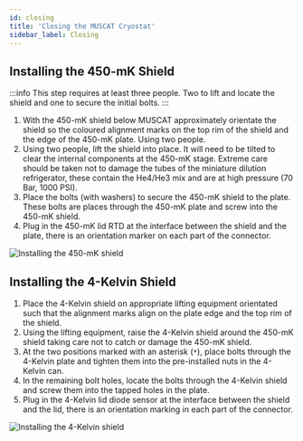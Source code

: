 ```yaml
---
id: closing
title: 'Closing the MUSCAT Cryostat'
sidebar_label: Closing
---
```


## Installing the 450-mK Shield

:::info
This step requires at least three people. Two to lift and locate the shield and one to secure the initial bolts.
:::

1. With the 450-mK shield below MUSCAT approximately orientate the shield so the coloured alignment marks on the top rim of the shield and the edge of the 450-mK plate. Using two people.
2. Using two people, lift the shield into place. It will need to be tilted to clear the internal components at the 450-mK stage. Extreme care should be taken not to damage the tubes of the miniature dilution refrigerator, these contain the He4/He3 mix and are at high pressure (70 Bar, 1000 PSI).
3. Place the bolts (with washers) to secure the 450-mK shield to the plate. These bolts are places through the 450-mK plate and screw into the 450-mK shield.
4. Plug in the 450-mK lid RTD at the interface between the shield and the plate, there is an orientation marker on each part of the connector.

![Installing the 450-mK shield](/img/close_450mK.png)

## Installing the 4-Kelvin Shield

1. Place the 4-Kelvin shield on appropriate lifting equipment orientated such that the alignment marks align on the plate edge and the top rim of the shield.
2. Using the lifting equipment, raise the 4-Kelvin shield around the 450-mK shield taking care not to catch or damage the 450-mK shield.
3. At the two positions marked with an asterisk (`*`), place bolts through the 4-Kelvin plate and tighten them into the pre-installed nuts in the 4-Kelvin can.
4. In the remaining bolt holes, locate the bolts through the 4-Kelvin shield and screw them into the tapped holes in the plate.
5. Plug in the 4-Kelvin lid diode sensor at the interface between the shield and the lid, there is an orientation marking in each part of the connector.

![Installing the 4-Kelvin shield](/img/close_4K.png)
